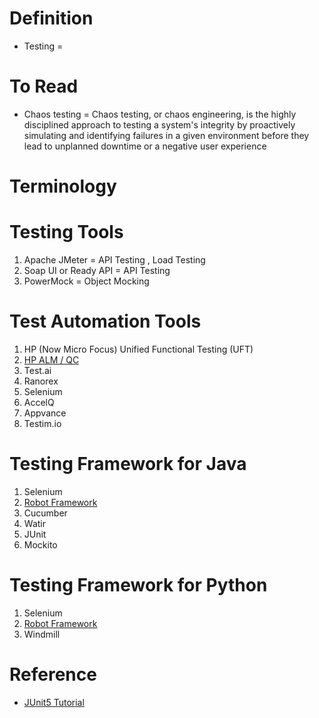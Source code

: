 # Definition
* Testing =

# To Read
* Chaos testing = Chaos testing, or chaos engineering, is the highly disciplined approach to testing a system's integrity by proactively simulating and identifying failures in a given environment before they lead to unplanned downtime or a negative user experience

# Terminology

# Testing Tools
1. Apache JMeter = API Testing , Load Testing
2. Soap UI or Ready API = API Testing
3. PowerMock = Object Mocking

# Test Automation Tools
1. HP (Now Micro Focus) Unified Functional Testing (UFT)
2. [HP ALM / QC](https://www.tutorialspoint.com/hp-alm-qc-a-testing-tool-to-look-for)
3. Test.ai
4. Ranorex
5. Selenium
6. AccelQ
7. Appvance
8. Testim.io

# Testing Framework for Java
1. Selenium
2. [Robot Framework](https://robotframework.org/)
3. Cucumber
4. Watir
5. JUnit
6. Mockito

# Testing Framework for Python
1. Selenium
2. [Robot Framework](https://robotframework.org/)
3. Windmill

# Reference
* [JUnit5 Tutorial](https://www.youtube.com/watch?v=2E3WqYupx7c&t=91s)
